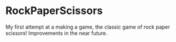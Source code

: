 # RockPaperScissors
My first attempt at a making a game, the classic game of rock paper scissors! Improvements in the near future.
